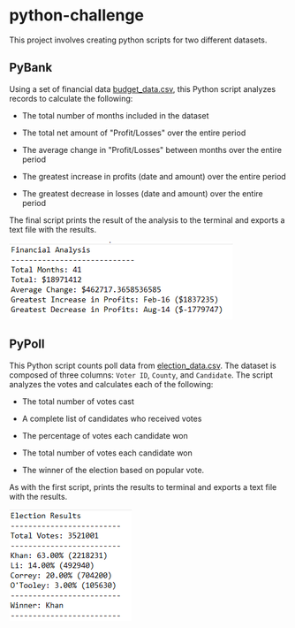 # python-challenge

This project involves creating python scripts for two different datasets.

## PyBank

Using a set of financial data [budget_data.csv](PyBank/budget_data.csv), this Python script analyzes records to calculate the following:

  * The total number of months included in the dataset

  * The total net amount of "Profit/Losses" over the entire period

  * The average change in "Profit/Losses" between months over the entire period

  * The greatest increase in profits (date and amount) over the entire period

  * The greatest decrease in losses (date and amount) over the entire period

The final script prints the result of the analysis to the terminal and exports a text file with the results.

![Bank](PyBank/Results.png)

## PyPoll

This Python script counts poll data from [election_data.csv](PyPoll/election_data.csv). The dataset is composed of three columns: `Voter ID`, `County`, and `Candidate`. The script analyzes the votes and calculates each of the following:

  * The total number of votes cast

  * A complete list of candidates who received votes

  * The percentage of votes each candidate won

  * The total number of votes each candidate won

  * The winner of the election based on popular vote.

As with the first script, prints the results to terminal and exports a text file with the results. 

![Poll](PyPoll/results.png)
